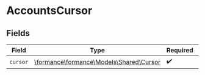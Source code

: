 # AccountsCursor


## Fields

| Field                                                                    | Type                                                                     | Required                                                                 | Description                                                              |
| ------------------------------------------------------------------------ | ------------------------------------------------------------------------ | ------------------------------------------------------------------------ | ------------------------------------------------------------------------ |
| `cursor`                                                                 | [\formance\formance\Models\Shared\Cursor](../../Models/Shared/Cursor.md) | :heavy_check_mark:                                                       | N/A                                                                      |